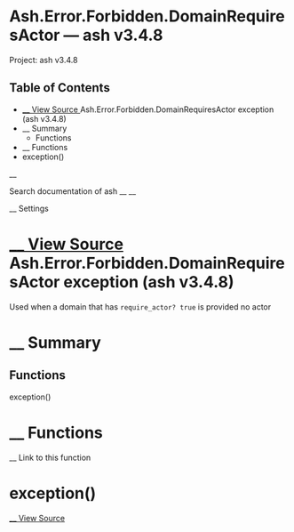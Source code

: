 # Ash.Error.Forbidden.DomainRequiresActor — ash v3.4.8

Project: ash v3.4.8

## Table of Contents

- [ __ View Source ](external_link) Ash.Error.Forbidden.DomainRequiresActor exception (ash v3.4.8)
- __ Summary
  - Functions
- __ Functions
- exception()

__

Search documentation of ash __ __

__ Settings

#  [ __ View Source ](external_link) Ash.Error.Forbidden.DomainRequiresActor exception (ash v3.4.8)

Used when a domain that has `require_actor? true` is provided no actor

#  __ Summary

##  Functions

exception()

#  __ Functions

__ Link to this function

# exception()

[ __ View Source ](external_link)
